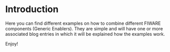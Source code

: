 # Introduction

Here you can find different examples on how to combine different FIWARE components (Generic Enablers).
They are simple and will have one or more associated blog entries in which it will be
explained how the examples work.

Enjoy! 

